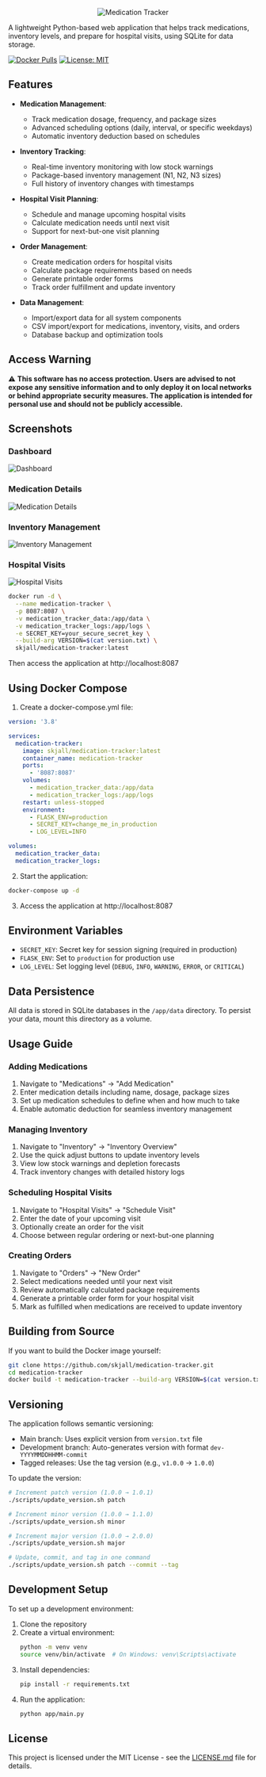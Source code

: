 <p align="center">
  <img src="images/logo.png" alt="Medication Tracker" title="Medication Tracker">
</p>

A lightweight Python-based web application that helps track medications, inventory levels, and prepare for hospital visits, using SQLite for data storage.

[![Docker Pulls](https://img.shields.io/docker/pulls/skjall/medication-tracker)](https://hub.docker.com/r/skjall/medication-tracker)
[![License: MIT](https://img.shields.io/badge/License-MIT-yellow.svg)](https://opensource.org/licenses/MIT)

## Features

- **Medication Management**:
  - Track medication dosage, frequency, and package sizes
  - Advanced scheduling options (daily, interval, or specific weekdays)
  - Automatic inventory deduction based on schedules

- **Inventory Tracking**:
  - Real-time inventory monitoring with low stock warnings
  - Package-based inventory management (N1, N2, N3 sizes)
  - Full history of inventory changes with timestamps

- **Hospital Visit Planning**:
  - Schedule and manage upcoming hospital visits
  - Calculate medication needs until next visit
  - Support for next-but-one visit planning

- **Order Management**:
  - Create medication orders for hospital visits
  - Calculate package requirements based on needs
  - Generate printable order forms
  - Track order fulfillment and update inventory

- **Data Management**:
  - Import/export data for all system components
  - CSV import/export for medications, inventory, visits, and orders
  - Database backup and optimization tools

## Access Warning

⚠️ **This software has no access protection. Users are advised to not expose any sensitive information and to only deploy it on local networks or behind appropriate security measures. The application is intended for personal use and should not be publicly accessible.**

## Screenshots

### Dashboard
![Dashboard](images/screenshots/dashboard.png)

### Medication Details
![Medication Details](images/screenshots/medication_details.png)

### Inventory Management
![Inventory Management](images/screenshots/inventory.png)

### Hospital Visits
![Hospital Visits](images/screenshots/visits.png)
```bash
docker run -d \
  --name medication-tracker \
  -p 8087:8087 \
  -v medication_tracker_data:/app/data \
  -v medication_tracker_logs:/app/logs \
  -e SECRET_KEY=your_secure_secret_key \
  --build-arg VERSION=$(cat version.txt) \
  skjall/medication-tracker:latest
```

Then access the application at http://localhost:8087

## Using Docker Compose

1. Create a docker-compose.yml file:

```yaml
version: '3.8'

services:
  medication-tracker:
    image: skjall/medication-tracker:latest
    container_name: medication-tracker
    ports:
      - '8087:8087'
    volumes:
      - medication_tracker_data:/app/data
      - medication_tracker_logs:/app/logs
    restart: unless-stopped
    environment:
      - FLASK_ENV=production
      - SECRET_KEY=change_me_in_production
      - LOG_LEVEL=INFO

volumes:
  medication_tracker_data:
  medication_tracker_logs:
```

2. Start the application:

```bash
docker-compose up -d
```

3. Access the application at http://localhost:8087

## Environment Variables

- `SECRET_KEY`: Secret key for session signing (required in production)
- `FLASK_ENV`: Set to `production` for production use
- `LOG_LEVEL`: Set logging level (`DEBUG`, `INFO`, `WARNING`, `ERROR`, or `CRITICAL`)

## Data Persistence

All data is stored in SQLite databases in the `/app/data` directory. To persist your data, mount this directory as a volume.

## Usage Guide

### Adding Medications

1. Navigate to "Medications" → "Add Medication"
2. Enter medication details including name, dosage, package sizes
3. Set up medication schedules to define when and how much to take
4. Enable automatic deduction for seamless inventory management

### Managing Inventory

1. Navigate to "Inventory" → "Inventory Overview"
2. Use the quick adjust buttons to update inventory levels
3. View low stock warnings and depletion forecasts
4. Track inventory changes with detailed history logs

### Scheduling Hospital Visits

1. Navigate to "Hospital Visits" → "Schedule Visit"
2. Enter the date of your upcoming visit
3. Optionally create an order for the visit
4. Choose between regular ordering or next-but-one planning

### Creating Orders

1. Navigate to "Orders" → "New Order"
2. Select medications needed until your next visit
3. Review automatically calculated package requirements
4. Generate a printable order form for your hospital visit
5. Mark as fulfilled when medications are received to update inventory

## Building from Source

If you want to build the Docker image yourself:

```bash
git clone https://github.com/skjall/medication-tracker.git
cd medication-tracker
docker build -t medication-tracker --build-arg VERSION=$(cat version.txt) .
```

## Versioning

The application follows semantic versioning:

- Main branch: Uses explicit version from `version.txt` file
- Development branch: Auto-generates version with format `dev-YYYYMMDDHHMM-commit`
- Tagged releases: Use the tag version (e.g., `v1.0.0` → `1.0.0`)

To update the version:

```bash
# Increment patch version (1.0.0 → 1.0.1)
./scripts/update_version.sh patch

# Increment minor version (1.0.0 → 1.1.0)
./scripts/update_version.sh minor

# Increment major version (1.0.0 → 2.0.0)
./scripts/update_version.sh major

# Update, commit, and tag in one command
./scripts/update_version.sh patch --commit --tag
```

## Development Setup

To set up a development environment:

1. Clone the repository
2. Create a virtual environment:
   ```bash
   python -m venv venv
   source venv/bin/activate  # On Windows: venv\Scripts\activate
   ```
3. Install dependencies:
   ```bash
   pip install -r requirements.txt
   ```
4. Run the application:
   ```bash
   python app/main.py
   ```

## License

This project is licensed under the MIT License - see the [LICENSE.md](LICENSE.md) file for details.